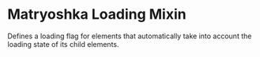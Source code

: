 # Matryoshka Loading Mixin

Defines a loading flag for elements that automatically take into account the loading state of its child elements.
